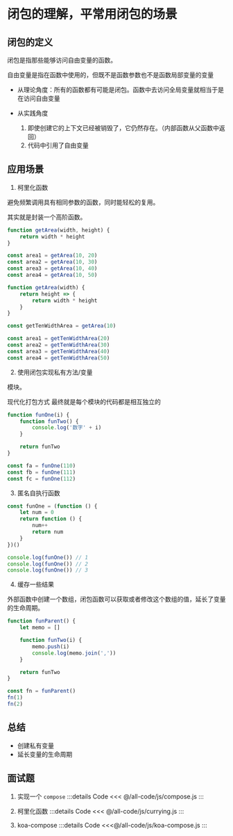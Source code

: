 # 闭包的理解，平常用闭包的场景

## 闭包的定义

闭包是指那些能够访问自由变量的函数。

自由变量是指在函数中使用的，但既不是函数参数也不是函数局部变量的变量

- 从理论角度：所有的函数都有可能是闭包。函数中去访问全局变量就相当于是在访问自由变量

- 从实践角度
  1. 即使创建它的上下文已经被销毁了，它仍然存在。（内部函数从父函数中返回）
  2. 代码中引用了自由变量

## 应用场景

1. 柯里化函数

避免频繁调用具有相同参数的函数，同时能轻松的复用。

其实就是封装一个高阶函数。

```js
function getArea(width, height) {
	return width * height
}

const area1 = getArea(10, 20)
const area2 = getArea(10, 30)
const area3 = getArea(10, 40)
const area4 = getArea(10, 50)

function getArea(width) {
	return height => {
		return width * height
	}
}

const getTenWidthArea = getArea(10)

const area1 = getTenWidthArea(20)
const area2 = getTenWidthArea(30)
const area3 = getTenWidthArea(40)
const area4 = getTenWidthArea(50)
```

2. 使用闭包实现私有方法/变量

模块。

现代化打包方式 最终就是每个模块的代码都是相互独立的

```js
function funOne(i) {
	function funTwo() {
		console.log('数字' + i)
	}

	return funTwo
}

const fa = funOne(110)
const fb = funOne(111)
const fc = funOne(112)
```

3. 匿名自执行函数

```js
const funOne = (function () {
	let num = 0
	return function () {
		num++
		return num
	}
})()

console.log(funOne()) // 1
console.log(funOne()) // 2
console.log(funOne()) // 3
```

4. 缓存一些结果

外部函数中创建一个数组，闭包函数可以获取或者修改这个数组的值，延长了变量的生命周期。

```js
function funParent() {
	let memo = []

	function funTwo(i) {
		memo.push(i)
		console.log(memo.join(','))
	}

	return funTwo
}

const fn = funParent()
fn(1)
fn(2)
```

## 总结

- 创建私有变量
- 延长变量的生命周期

## 面试题

1. 实现一个 `compose`
   :::details Code
   <<< @/all-code/js/compose.js
   :::

2. 柯里化函数
   :::details Code
   <<< @/all-code/js/currying.js
   :::

3. koa-compose
   :::details Code
   <<<@/all-code/js/koa-compose.js
   :::
